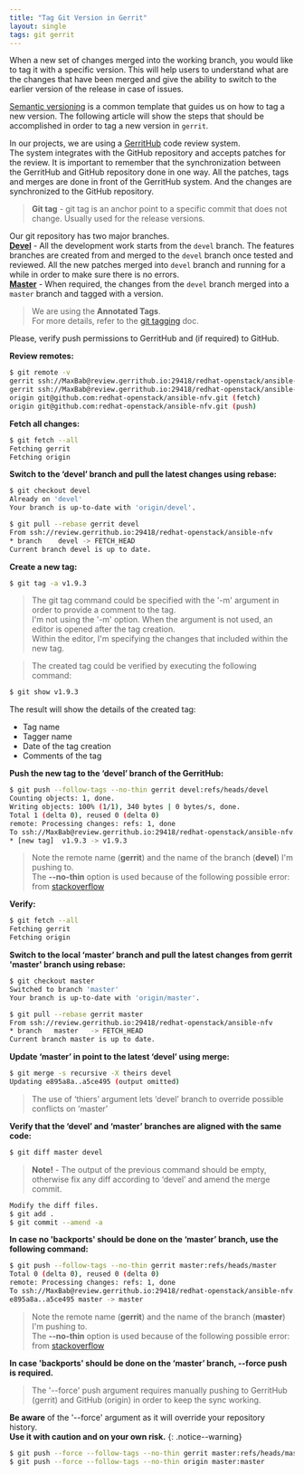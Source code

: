 ```yaml
---
title: "Tag Git Version in Gerrit"
layout: single
tags: git gerrit
---
```

When a new set of changes merged into the working branch, you would like to tag it with a specific version.
This will help users to understand what are the changes that have been merged and give the ability to switch to the earlier version of the release in case of issues.

[Semantic versioning][semver] is a common template that guides us on how to tag a new version.
The following article will show the steps that should be accomplished in order to tag a new version in `gerrit`.

In our projects, we are using a [GerritHub][gerrithub] code review system.  
The system integrates with the GitHub repository and accepts patches for the review.
It is important to remember that the synchronization between the GerritHub and GitHub repository done in one way.
All the patches, tags and merges are done in front of the GerritHub system. And the changes are synchronized to the GitHub repository.

> **Git tag** - git tag is an anchor point to a specific commit that does not change. Usually used for the release versions.

Our git repository has two major branches.  
<ins>**Devel**</ins> - All the development work starts from the `devel` branch.
The features branches are created from and merged to the `devel` branch once tested and reviewed.
All the new patches merged into `devel` branch and running for a while in order to make sure there is no errors.  
<ins>**Master**</ins>​ - When required, the changes from the `devel` branch merged into a `master` branch and tagged with a version.

> We are using the **Annotated Tags**.  
For more details, refer to the [git tagging][git tagging] doc.

Please, verify push permissions to GerritHub and (if required) to GitHub.

**Review remotes:**
```bash
$ git remote -v
gerrit ssh://MaxBab@review.gerrithub.io:29418/redhat-openstack/ansible-nfv.git (fetch)
gerrit ssh://MaxBab@review.gerrithub.io:29418/redhat-openstack/ansible-nfv.git (push)
origin git@github.com:redhat-openstack/ansible-nfv.git (fetch)
origin git@github.com:redhat-openstack/ansible-nfv.git (push)
```

**Fetch all changes:**
```bash
$ git fetch --all
Fetching gerrit
Fetching origin
```

**Switch to the ‘devel’ branch and pull the latest changes using rebase:**
```bash
$ git checkout devel
Already on 'devel'
Your branch is up-to-date with 'origin/devel'.

$ git pull --rebase gerrit devel
From ssh://review.gerrithub.io:29418/redhat-openstack/ansible-nfv
* branch    devel -> FETCH_HEAD
Current branch devel is up to date.
```

**Create a new tag:**
```bash
$ git tag -a v1.9.3
```
> The git tag command could be specified with the '-m' argument in order to provide a comment to the tag.  
I'm not using the '-m' option. When the argument is not used, an editor is opened after the tag creation.  
Within the editor, I'm specifying the changes that included within the new tag.

> The created tag could be verified by executing the following command:
```bash
$ git show v1.9.3
```
The result will show the details of the created tag:
- Tag name
- Tagger name
- Date of the tag creation
- Comments of the tag

**Push the new tag to the ‘devel’ branch of the GerritHub:**
```bash
$ git push --follow-tags --no-thin gerrit devel:refs/heads/devel
Counting objects: 1, done.
Writing objects: 100% (1/1), 340 bytes | 0 bytes/s, done.
Total 1 (delta 0), reused 0 (delta 0)
remote: Processing changes: refs: 1, done
To ssh://MaxBab@review.gerrithub.io:29418/redhat-openstack/ansible-nfv.git
* [new tag]  v1.9.3 -> v1.9.3
```
> Note the remote name (**gerrit**) and the name of the branch (**devel**) I'm pushing to.  
The **--no-thin** option is used because of the following possible error: from [stackoverflow][stackoverflow]

**Verify:**
```bash
$ git fetch --all
Fetching gerrit
Fetching origin
```

**Switch to the local ‘master’ branch and pull the latest changes from gerrit 'master' branch using rebase:**
```bash
$ git checkout master
Switched to branch 'master'
Your branch is up-to-date with 'origin/master'.

$ git pull --rebase gerrit master
From ssh://review.gerrithub.io:29418/redhat-openstack/ansible-nfv
* branch   master   -> FETCH_HEAD
Current branch master is up to date.
```

**Update ‘master’ in point to the latest ‘devel’ using merge:**
```bash
$ git merge -s recursive -X theirs devel
Updating e895a8a..a5ce495 (output omitted)
```
> The use of ‘thiers’ argument lets ‘devel’ branch to override possible conflicts on ‘master’

**Verify that the ‘devel’ and ‘master’ branches are aligned with the same code:**
```bash
$ git diff master devel
```

> **Note!** - The output of the previous command should be empty, otherwise fix any diff according to ‘devel’ and amend the merge commit.
```bash
Modify the diff files.
$ git add .
$ git commit --amend -a
```

**In case no 'backports' should be done on the ‘master’ branch, use the following command:**
```bash
$ git push --follow-tags --no-thin gerrit master:refs/heads/master
Total 0 (delta 0), reused 0 (delta 0)
remote: Processing changes: refs: 1, done
To ssh://MaxBab@review.gerrithub.io:29418/redhat-openstack/ansible-nfv.git
e895a8a..a5ce495 master -> master
```
> Note the remote name (**gerrit**) and the name of the branch (**master**) I'm pushing to.  
The **--no-thin** option is used because of the following possible error: from [stackoverflow][stackoverflow]

**In case 'backports' should be done on the ‘master’ branch, --force push is required.**
> The '--force' push argument requires manually pushing to GerritHub (gerrit) and GitHub (origin) in order to keep the sync working.

**Be aware** of the '--force' argument as it will override your repository history.  
**Use it with caution and on your own risk.**
{: .notice--warning}

```bash
$ git push --force --follow-tags --no-thin gerrit master:refs/heads/master
$ git push --force --follow-tags --no-thin origin master:master
```

[semver]: https://semver.org/
[gerrithub]: http://gerrithub.io/
[git tagging]: https://git-scm.com/book/en/v2/Git-Basics-Tagging
[stackoverflow]: https://stackoverflow.com/questions/16586642/git-unpack-error-on-push-to-gerrit
